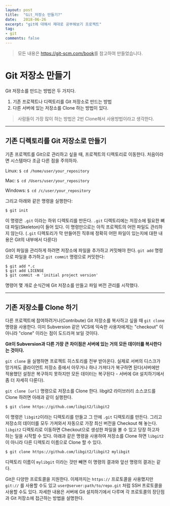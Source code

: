 ```yaml
---
layout: post
title:  "Git_저장소 만들기?"
date:   2018-06-26
excerpt: "git에 대해서 제대로 공부해보기 프로젝트"
tag:
- git
comments: false
---
```


> 모든 내용은 <https://git-scm.com/book>를 참고하여 만들었습니다.

**Git 저장소 만들기**
===

Git 저장소를 만드는 방법은 두 가지다.

1. 기존 프로젝트나 디렉토리를 Git 저장소로 만드는 방법
2. 다른 서버에 있는 저장소를 Clone 하는 방법이 있다.

> 사람들이 가장 많이 하는 방법은 2번 Clone해서 사용방법이라고 생각한다.

---

## 기존 디렉토리를 Git 저장소로 만들기

기존 프로젝트를 Git으로 관리하고 싶을 때, 프로젝트의 디렉토리로 이동한다. 처음이라면 시스템마다 조금 다른 점을 주의하자.

Linux:
`$ cd /home/user/your_repository`

Mac:
`$ cd /Users/user/your_repository`

Windows:
`$ cd /c/user/your_repository`

그리고 아래와 같은 명령을 실행한다:

```
$ git init
```

이 명령은 `.git` 이라는 하위 디렉토리를 만든다. `.git` 디렉토리에는 저장소에 필요한 뼈대 파일(Skeleton)이 들어 있다. 이 명령만으로는 아직 프로젝트의 어떤 파일도 관리하지 않는다. (`.git` 디렉토리가 막 만들어진 직후에 정확히 어떤 파일이 있는지에 대한 내용은 Git의 내부에서 다룬다)

Git이 파일을 관리하게 하려면 저장소에 파일을 추가하고 커밋해야 한다. `git add` 명령으로 파일을 추가하고 `git commit` 명령으로 커밋한다:

```
$ git add *.c
$ git add LICENSE
$ git commit -m 'initial project version'
```

명령어 몇 개로 순식간에 Git 저장소를 만들고 파일 버전 관리를 시작했다.

---

## 기존 저장소를 Clone 하기

다른 프로젝트에 참여하려거나(Contribute) Git 저장소를 복사하고 싶을 때 `git clone` 명령을 사용한다. 이미 Subversion 같은 VCS에 익숙한 사용자에게는 "checkout" 이 아니라 "clone" 이라는 점이 도드라져 보일 것이다.

**Git이 Subversion과 다른 가장 큰 차이점은 서버에 있는 거의 모든 데이터를 복사한다는 것이다.**

`git clone` 을 실행하면 프로젝트 히스토리를 전부 받아온다. 실제로 서버의 디스크가 망가져도 클라이언트 저장소 중에서 아무거나 하나 가져다가 복구하면 된다(서버에만 적용했던 설정은 복구하지 못하지만 모든 데이터는 복구된다 - 서버에 Git 설치하기에서 좀 더 자세히 다룬다).

`git clone [url]` 명령으로 저장소를 Clone 한다. libgit2 라이브러리 소스코드를 Clone 하려면 아래과 같이 실행한다.

```
$ git clone https://github.com/libgit2/libgit2
```

이 명령은 `libgit2`이라는 디렉토리를 만들고 그 안에 `.git` 디렉토리를 만든다. 그리고 저장소의 데이터를 모두 가져와서 자동으로 가장 최신 버전을 Checkout 해 놓는다. `libgit2` 디렉토리로 이동하면 Checkout으로 생성한 파일을 볼 수 있고 당장 하고자 하는 일을 시작할 수 있다. 아래과 같은 명령을 사용하여 저장소를 Clone 하면 `libgit2`이 아니라 다른 디렉토리 이름으로 Clone 할 수 있다.

```
$ git clone https://github.com/libgit2/libgit2 mylibgit
```


디렉토리 이름이 `mylibgit` 이라는 것만 빼면 이 명령의 결과와 앞선 명령의 결과는 같다.

Git은 다양한 프로토콜을 지원한다. 이제까지는 `https://` 프로토콜을 사용했지만 `git://` 를 사용할 수도 있고 `user@server:path/to/repo.git` 처럼 SSH 프로토콜을 사용할 수도 있다. 자세한 내용은 서버에 Git 설치하기에서 다루며 각 프로토콜의 장단점과 Git 저장소에 접근하는 방법을 설명한다.